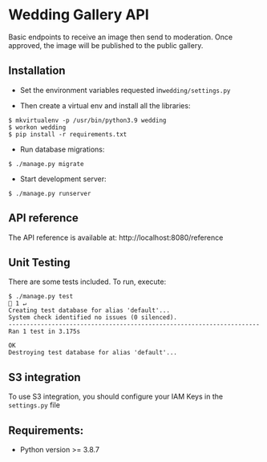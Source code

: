 # Wedding Gallery API

Basic endpoints to receive an image then send to moderation. Once approved, the image will be published to the public gallery.

## Installation

* Set the environment variables requested in```wedding/settings.py```  

* Then create a virtual env and install all the libraries:

```
$ mkvirtualenv -p /usr/bin/python3.9 wedding
$ workon wedding
$ pip install -r requirements.txt
```

* Run database migrations:
```
$ ./manage.py migrate
```

* Start development server:
```
$ ./manage.py runserver
```

## API reference

The API reference is available at: http://localhost:8080/reference

## Unit Testing
There are some tests included. To run, execute:

```
$ ./manage.py test                                                                                                                                                                                                           1 ↵ 
Creating test database for alias 'default'...
System check identified no issues (0 silenced).
----------------------------------------------------------------------
Ran 1 test in 3.175s

OK
Destroying test database for alias 'default'...

```


## S3 integration

To use S3 integration, you should configure your IAM Keys in the ```settings.py``` file


## Requirements:
- Python version >= 3.8.7

